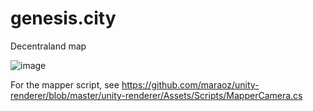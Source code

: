 # genesis.city
Decentraland map

![image](https://user-images.githubusercontent.com/287189/154358783-952b2693-083a-4afa-a0b4-c1f8cece6bdc.png)


For the mapper script, see https://github.com/maraoz/unity-renderer/blob/master/unity-renderer/Assets/Scripts/MapperCamera.cs
